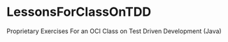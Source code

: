 LessonsForClassOnTDD
====================

Proprietary Exercises For an OCI Class on Test Driven Development (Java)
